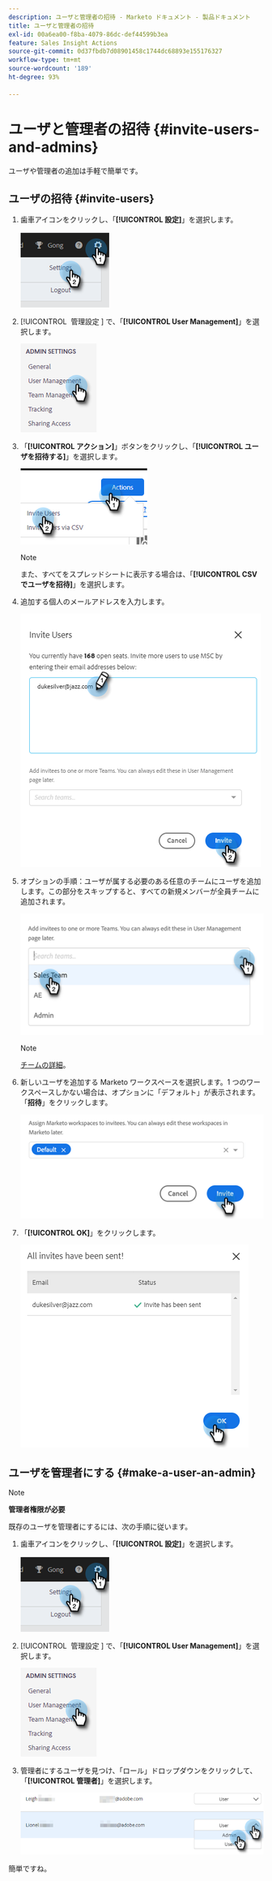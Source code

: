 ```yaml
---
description: ユーザと管理者の招待 - Marketo ドキュメント - 製品ドキュメント
title: ユーザと管理者の招待
exl-id: 00a6ea00-f8ba-4079-86dc-def44599b3ea
feature: Sales Insight Actions
source-git-commit: 0d37fbdb7d08901458c1744dc68893e155176327
workflow-type: tm+mt
source-wordcount: '189'
ht-degree: 93%

---
```


# ユーザと管理者の招待 {#invite-users-and-admins}

ユーザや管理者の追加は手軽で簡単です。

## ユーザの招待 {#invite-users}

1. 歯車アイコンをクリックし、「**[!UICONTROL 設定]**」を選択します。

   ![](assets/invite-users-and-admins-1.png)

1. [!UICONTROL &#x200B; 管理設定 &#x200B;] で、「**[!UICONTROL User Management]**」を選択します。

   ![](assets/invite-users-and-admins-2.png)

1. 「**[!UICONTROL アクション]**」ボタンをクリックし、「**[!UICONTROL ユーザを招待する]**」を選択します。

   ![](assets/invite-users-and-admins-3.png)

   >[!NOTE]
   >
   >また、すべてをスプレッドシートに表示する場合は、「**[!UICONTROL CSV でユーザを招待]**」を選択します。

1. 追加する個人のメールアドレスを入力します。

   ![](assets/invite-users-and-admins-4.png)

1. オプションの手順：ユーザが属する必要のある任意のチームにユーザを追加します。この部分をスキップすると、すべての新規メンバーが全員チームに追加されます。

   ![](assets/invite-users-and-admins-5.png)

   >[!NOTE]
   >
   >[チームの詳細](/help/marketo/product-docs/marketo-sales-insight/actions/admin/creating-a-team.md)。

1. 新しいユーザを追加する Marketo ワークスペースを選択します。1 つのワークスペースしかない場合は、オプションに「デフォルト」が表示されます。「**招待**」をクリックします。

   ![](assets/invite-users-and-admins-6.png)

1. 「**[!UICONTROL OK]**」をクリックします。

   ![](assets/invite-users-and-admins-7.png)

## ユーザを管理者にする {#make-a-user-an-admin}

>[!NOTE]
>
>**管理者権限が必要**

既存のユーザを管理者にするには、次の手順に従います。

1. 歯車アイコンをクリックし、「**[!UICONTROL 設定]**」を選択します。

   ![](assets/invite-users-and-admins-8.png)

1. [!UICONTROL &#x200B; 管理設定 &#x200B;] で、「**[!UICONTROL User Management]**」を選択します。

   ![](assets/invite-users-and-admins-9.png)

1. 管理者にするユーザを見つけ、「ロール」ドロップダウンをクリックして、「**[!UICONTROL 管理者]**」を選択します。

   ![](assets/invite-users-and-admins-10.png)

簡単ですね。
